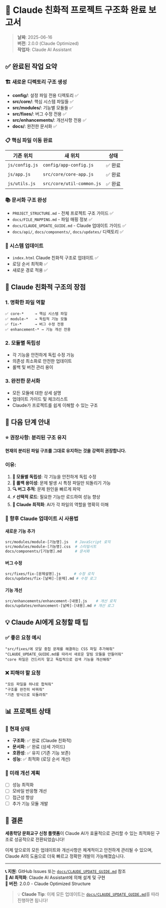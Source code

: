 # 🎯 Claude 친화적 프로젝트 구조화 완료 보고서

> **날짜**: 2025-06-16  
> **버전**: 2.0.0 (Claude Optimized)  
> **작업자**: Claude AI Assistant

## ✅ 완료된 작업 요약

### 🏗️ 새로운 디렉토리 구조 생성
- **config/**: 설정 파일 전용 디렉토리 ✅
- **src/core/**: 핵심 시스템 파일들 ✅
- **src/modules/**: 기능별 모듈들 ✅
- **src/fixes/**: 버그 수정 전용 ✅
- **src/enhancements/**: 개선사항 전용 ✅
- **docs/**: 완전한 문서화 ✅

### 📋 핵심 파일 이동 완료
| 기존 위치 | 새 위치 | 상태 |
|-----------|---------|------|
| `js/config.js` | `config/app-config.js` | ✅ 완료 |
| `js/app.js` | `src/core/core-app.js` | ✅ 완료 |
| `js/utils.js` | `src/core/util-common.js` | ✅ 완료 |

### 📚 문서화 구조 완성
- `PROJECT_STRUCTURE.md` - 전체 프로젝트 구조 가이드 ✅
- `docs/FILE_MAPPING.md` - 파일 매핑 정보 ✅
- `docs/CLAUDE_UPDATE_GUIDE.md` - Claude 업데이트 가이드 ✅
- `docs/api/`, `docs/components/`, `docs/updates/` 디렉토리 ✅

### 🔧 시스템 업데이트
- `index.html` Claude 친화적 구조로 업데이트 ✅
- 로딩 순서 최적화 ✅
- 새로운 경로 적용 ✅

## 🎊 Claude 친화적 구조의 장점

### 1. **명확한 파일 역할**
```
✅ core-*     → 핵심 시스템 파일
✅ module-*   → 독립적 기능 모듈  
✅ fix-*      → 버그 수정 전용
✅ enhancement-* → 기능 개선 전용
```

### 2. **모듈별 독립성**
- 각 기능을 안전하게 독립 수정 가능
- 의존성 최소화로 안전한 업데이트
- 롤백 및 버전 관리 용이

### 3. **완전한 문서화**
- 모든 모듈에 대한 상세 설명
- 업데이트 가이드 및 체크리스트
- Claude가 프로젝트를 쉽게 이해할 수 있는 구조

## 🚀 다음 단계 안내

### ⭐ 권장사항: 분리된 구조 유지
**현재의 분리된 파일 구조를 그대로 유지하는 것을 강력히 권장합니다.**

### 이유:
1. **🎯 모듈별 독립성**: 각 기능을 안전하게 독립 수정
2. **🔄 롤백 용이성**: 문제 발생 시 특정 파일만 되돌리기 가능
3. **🔍 버그 추적**: 문제 원인을 빠르게 파악
4. **⚡ 선택적 로드**: 필요한 기능만 로드하여 성능 향상
5. **🤖 Claude 최적화**: AI가 각 파일의 역할을 명확히 이해

### 🎯 향후 Claude 업데이트 시 사용법

#### 새로운 기능 추가
```bash
src/modules/module-[기능명].js   # JavaScript 로직
src/modules/module-[기능명].css  # 스타일시트
docs/components/[기능명].md      # 문서화
```

#### 버그 수정
```bash
src/fixes/fix-[문제설명].js      # 수정 로직
docs/updates/fix-[날짜]-[문제].md # 수정 로그
```

#### 기능 개선
```bash
src/enhancements/enhancement-[내용].js    # 개선 로직
docs/updates/enhancement-[날짜]-[내용].md # 개선 로그
```

## 💡 Claude AI에게 요청할 때 팁

### ✅ 좋은 요청 예시
```
"src/fixes/에 모달 중첩 문제를 해결하는 CSS 파일 추가해줘"
"CLAUDE_UPDATE_GUIDE.md를 따라서 새로운 알림 모듈을 만들어줘"
"core 파일은 건드리지 말고 독립적으로 검색 기능을 개선해줘"
```

### ❌ 피해야 할 요청
```
"모든 파일을 하나로 합쳐줘"
"구조를 완전히 바꿔줘"
"기존 방식으로 되돌려줘"
```

## 📊 프로젝트 상태

### 🎯 현재 상태
- **구조화**: ✅ 완료 (Claude 친화적)
- **문서화**: ✅ 완료 (상세 가이드)
- **호환성**: ✅ 유지 (기존 기능 보존)
- **성능**: ✅ 최적화 (로딩 순서 개선)

### 🔮 미래 개선 계획
- [ ] 성능 최적화
- [ ] 모바일 반응형 개선  
- [ ] 접근성 향상
- [ ] 추가 기능 모듈 개발

## 🎉 결론

**세종학당 문화교구 신청 플랫폼**이 Claude AI가 효율적으로 관리할 수 있는 최적화된 구조로 성공적으로 전환되었습니다!

이제 앞으로의 모든 업데이트와 개선사항은 체계적이고 안전하게 관리될 수 있으며, Claude AI의 도움으로 더욱 빠르고 정확한 개발이 가능해졌습니다.

---

**📞 지원**: GitHub Issues 또는 [`docs/CLAUDE_UPDATE_GUIDE.md`](CLAUDE_UPDATE_GUIDE.md) 참조  
**🤖 AI 최적화**: Claude AI Assistant에 의해 설계 및 구현  
**🚀 버전**: 2.0.0 - Claude Optimized Structure

> 💡 **Claude Tip**: 이제 모든 업데이트는 [`docs/CLAUDE_UPDATE_GUIDE.md`](docs/CLAUDE_UPDATE_GUIDE.md)를 따라 진행하면 됩니다!
